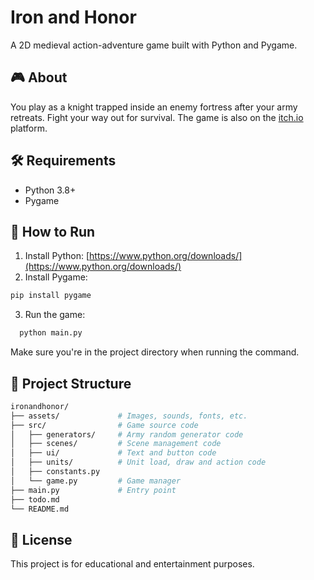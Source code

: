 # Iron and Honor

A 2D medieval action-adventure game built with Python and Pygame.

## 🎮 About

You play as a knight trapped inside an enemy fortress after your army retreats. Fight your way out for survival. The game is also on the [itch.io](https://superdupersmartguy.itch.io/iron-and-honor) platform.

## 🛠 Requirements

- Python 3.8+
- Pygame

## 🚀 How to Run

1. Install Python: [https://www.python.org/downloads/](https://www.python.org/downloads/)
2. Install Pygame:

```bash
pip install pygame
```

3. Run the game:

```bash
  python main.py
```

Make sure you're in the project directory when running the command.

## 📁 Project Structure

```bash
ironandhonor/
├── assets/             # Images, sounds, fonts, etc.
├── src/                # Game source code
│   ├── generators/     # Army random generator code
│   ├── scenes/         # Scene management code
│   ├── ui/             # Text and button code
│   ├── units/          # Unit load, draw and action code
│   ├── constants.py
│   └── game.py         # Game manager
├── main.py             # Entry point
├── todo.md
└── README.md
```

## 📜 License

This project is for educational and entertainment purposes.
